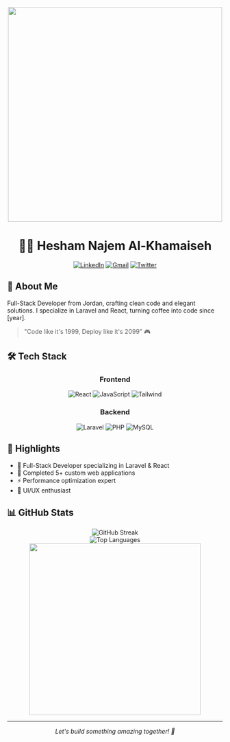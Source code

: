 <div align="center">
  <img src="https://media.giphy.com/media/QTfX9Ejfra3ZmNxh6B/giphy.gif" width="500">

  # 👨‍💻 Hesham Najem Al-Khamaiseh
  
  [![LinkedIn](https://img.shields.io/badge/LinkedIn-0077B5?style=for-the-badge&logo=linkedin&logoColor=white)](https://linkedin.com/in/yourprofile)
  [![Gmail](https://img.shields.io/badge/Gmail-D14836?style=for-the-badge&logo=gmail&logoColor=white)](mailto:heshamnajem4@gmail.com)
  [![Twitter](https://img.shields.io/badge/Twitter-1DA1F2?style=for-the-badge&logo=twitter&logoColor=white)](https://twitter.com/yourhandle)
</div>

## 🚀 About Me
Full-Stack Developer from Jordan, crafting clean code and elegant solutions. I specialize in Laravel and React, turning coffee into code since [year]. 

> "Code like it's 1999, Deploy like it's 2099" 🎮

## 🛠️ Tech Stack
<div align="center">

### Frontend
![React](https://img.shields.io/badge/React-20232A?style=for-the-badge&logo=react&logoColor=61DAFB)
![JavaScript](https://img.shields.io/badge/JavaScript-F7DF1E?style=for-the-badge&logo=javascript&logoColor=black)
![Tailwind](https://img.shields.io/badge/Tailwind_CSS-38B2AC?style=for-the-badge&logo=tailwind-css&logoColor=white)

### Backend
![Laravel](https://img.shields.io/badge/Laravel-FF2D20?style=for-the-badge&logo=laravel&logoColor=white)
![PHP](https://img.shields.io/badge/PHP-777BB4?style=for-the-badge&logo=php&logoColor=white)
![MySQL](https://img.shields.io/badge/MySQL-00000F?style=for-the-badge&logo=mysql&logoColor=white)

</div>

## 🎯 Highlights
- 🚀 Full-Stack Developer specializing in Laravel & React
- 💼 Completed 5+ custom web applications
- ⚡ Performance optimization expert
- 🎨 UI/UX enthusiast

## 📊 GitHub Stats
<div align="center">
  <img src="https://github-readme-streak-stats.herokuapp.com/?user=YourGitHubUsername&theme=tokyonight" alt="GitHub Streak"/>
  <br/>
  <img src="https://github-readme-stats.vercel.app/api/top-langs/?username=YourGitHubUsername&layout=compact&theme=tokyonight" alt="Top Languages"/>
</div>

<div align="center">
  <img src="https://media.giphy.com/media/2IudUHdI075HL02Pkk/giphy.gif" width="400">
</div>

---
<div align="center">
  <i>Let's build something amazing together! 🚀</i>
</div>
